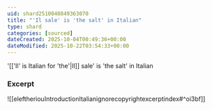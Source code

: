 ```yaml
---
uid: shard2510040849363070
title: "'Il sale' is 'the salt' in Italian"
type: shard
categories: [sourced]
dateCreated: 2025-10-04T00:49:36+00:00
dateModified: 2025-10-22T03:54:33+00:00
---
```

'[['Il' is Italian for 'the'|Il]] sale' is 'the salt' in Italian
### Excerpt
![[eleftheriouIntroductionItalianignorecopyrightexcerptindex#^oi3bf]]

